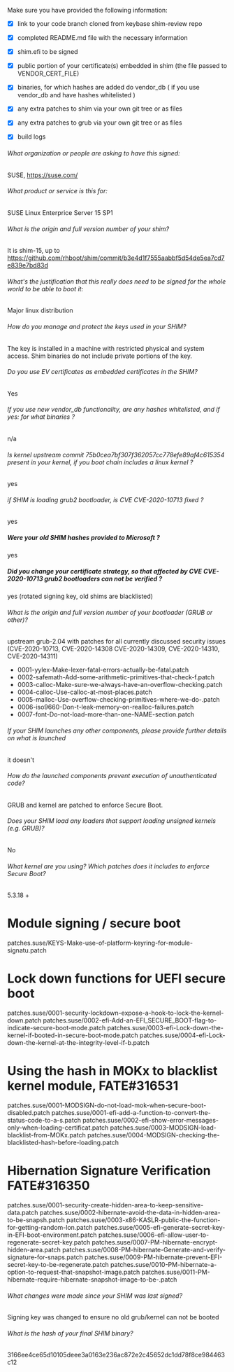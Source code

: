 Make sure you have provided the following information:

 - [x] link to your code branch cloned from keybase shim-review repo
 - [x] completed README.md file with the necessary information
 - [x] shim.efi to be signed
 - [x] public portion of your certificate(s) embedded in shim (the file passed to VENDOR_CERT_FILE)
 - [x] binaries, for which hashes are added do vendor_db ( if you use vendor_db and have hashes whitelisted )
 - [x] any extra patches to shim via your own git tree or as files
 - [x] any extra patches to grub via your own git tree or as files
 - [x] build logs


###### What organization or people are asking to have this signed:
SUSE, https://suse.com/

###### What product or service is this for:
SUSE Linux Enterprice Server 15 SP1

###### What is the origin and full version number of your shim?
It is shim-15, up to https://github.com/rhboot/shim/commit/b3e4d1f7555aabbf5d54de5ea7cd7e839e7bd83d

###### What's the justification that this really does need to be signed for the whole world to be able to boot it:
Major linux distribution

###### How do you manage and protect the keys used in your SHIM?
The key is installed in a machine with restricted physical and system access.
Shim binaries do not include private portions of the key.

###### Do you use EV certificates as embedded certificates in the SHIM?
Yes

###### If you use new vendor_db functionality, are any hashes whitelisted, and if yes: for what binaries ?
n/a

###### Is kernel upstream commit 75b0cea7bf307f362057cc778efe89af4c615354 present in your kernel, if you boot chain includes a linux kernel ?
yes

###### if SHIM is loading grub2 bootloader, is CVE CVE-2020-10713 fixed ?
yes

##### Were your old SHIM hashes provided to Microsoft ?
yes

##### Did you change your certificate strategy, so that affected by CVE CVE-2020-10713 grub2 bootloaders can not be verified ?
yes (rotated signing key, old shims are blacklisted)

###### What is the origin and full version number of your bootloader (GRUB or other)?
upstream grub-2.04 with patches for all currently discussed security issues
(CVE-2020-10713, CVE-2020-14308 CVE-2020-14309, CVE-2020-14310, CVE-2020-14311)
* 0001-yylex-Make-lexer-fatal-errors-actually-be-fatal.patch
* 0002-safemath-Add-some-arithmetic-primitives-that-check-f.patch
* 0003-calloc-Make-sure-we-always-have-an-overflow-checking.patch
* 0004-calloc-Use-calloc-at-most-places.patch
* 0005-malloc-Use-overflow-checking-primitives-where-we-do-.patch
* 0006-iso9660-Don-t-leak-memory-on-realloc-failures.patch
* 0007-font-Do-not-load-more-than-one-NAME-section.patch

###### If your SHIM launches any other components, please provide further details on what is launched
it doesn't

###### How do the launched components prevent execution of unauthenticated code?
GRUB and kernel are patched to enforce Secure Boot.

###### Does your SHIM load any loaders that support loading unsigned kernels (e.g. GRUB)?
No

###### What kernel are you using? Which patches does it includes to enforce Secure Boot?
5.3.18 +
# Module signing / secure boot
patches.suse/KEYS-Make-use-of-platform-keyring-for-module-signatu.patch

# Lock down functions for UEFI secure boot
patches.suse/0001-security-lockdown-expose-a-hook-to-lock-the-kernel-down.patch
patches.suse/0002-efi-Add-an-EFI_SECURE_BOOT-flag-to-indicate-secure-boot-mode.patch
patches.suse/0003-efi-Lock-down-the-kernel-if-booted-in-secure-boot-mode.patch
patches.suse/0004-efi-Lock-down-the-kernel-at-the-integrity-level-if-b.patch

# Using the hash in MOKx to blacklist kernel module, FATE#316531
patches.suse/0001-MODSIGN-do-not-load-mok-when-secure-boot-disabled.patch
patches.suse/0001-efi-add-a-function-to-convert-the-status-code-to-a-s.patch
patches.suse/0002-efi-show-error-messages-only-when-loading-certificat.patch
patches.suse/0003-MODSIGN-load-blacklist-from-MOKx.patch
patches.suse/0004-MODSIGN-checking-the-blacklisted-hash-before-loading.patch

# Hibernation Signature Verification FATE#316350
patches.suse/0001-security-create-hidden-area-to-keep-sensitive-data.patch
patches.suse/0002-hibernate-avoid-the-data-in-hidden-area-to-be-snapsh.patch
patches.suse/0003-x86-KASLR-public-the-function-for-getting-random-lon.patch
patches.suse/0005-efi-generate-secret-key-in-EFI-boot-environment.patch
patches.suse/0006-efi-allow-user-to-regenerate-secret-key.patch
patches.suse/0007-PM-hibernate-encrypt-hidden-area.patch
patches.suse/0008-PM-hibernate-Generate-and-verify-signature-for-snaps.patch
patches.suse/0009-PM-hibernate-prevent-EFI-secret-key-to-be-regenerate.patch
patches.suse/0010-PM-hibernate-a-option-to-request-that-snapshot-image.patch
patches.suse/0011-PM-hibernate-require-hibernate-snapshot-image-to-be-.patch

###### What changes were made since your SHIM was last signed?
Signing key was changed to ensure no old grub/kernel can not be booted

###### What is the hash of your final SHIM binary?
3166ee4ce65d10105deee3a0163e236ac872e2c45652dc1dd78f8ce984463c12
